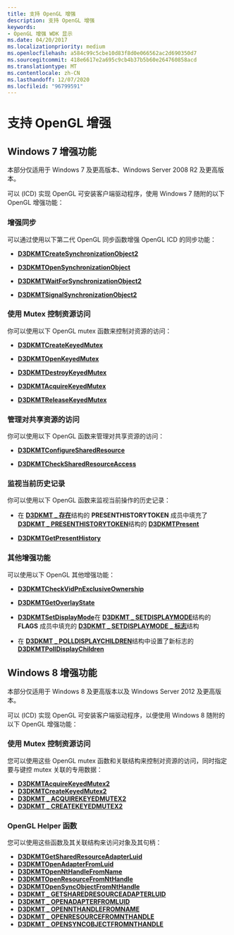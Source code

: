 ```yaml
---
title: 支持 OpenGL 增强
description: 支持 OpenGL 增强
keywords:
- OpenGL 增强 WDK 显示
ms.date: 04/20/2017
ms.localizationpriority: medium
ms.openlocfilehash: a584c99c5cbe10d83f8d0e066562ac2d690350d7
ms.sourcegitcommit: 418e6617e2a695c9cb4b37b5b60e264760858acd
ms.translationtype: MT
ms.contentlocale: zh-CN
ms.lasthandoff: 12/07/2020
ms.locfileid: "96799591"
---
```

# <a name="supporting-opengl-enhancements"></a>支持 OpenGL 增强


## <a name="span-idwindows_7_enhancementsspanspan-idwindows_7_enhancementsspanspan-idwindows_7_enhancementsspanwindows-7-enhancements"></a><span id="Windows_7_Enhancements"></span><span id="windows_7_enhancements"></span><span id="WINDOWS_7_ENHANCEMENTS"></span>Windows 7 增强功能


本部分仅适用于 Windows 7 及更高版本、Windows Server 2008 R2 及更高版本。

可以 (ICD) 实现 OpenGL 可安装客户端驱动程序，使用 Windows 7 随附的以下 OpenGL 增强功能：

### <a name="span-idenhancing_synchronizationspanspan-idenhancing_synchronizationspanenhancing-synchronization"></a><span id="enhancing_synchronization"></span><span id="ENHANCING_SYNCHRONIZATION"></span>增强同步

可以通过使用以下第二代 OpenGL 同步函数增强 OpenGL ICD 的同步功能：

-   [**D3DKMTCreateSynchronizationObject2**](/windows-hardware/drivers/ddi/d3dkmthk/nf-d3dkmthk-d3dkmtcreatesynchronizationobject2)

-   [**D3DKMTOpenSynchronizationObject**](/windows-hardware/drivers/ddi/d3dkmthk/nf-d3dkmthk-d3dkmtopensynchronizationobject)

-   [**D3DKMTWaitForSynchronizationObject2**](/windows-hardware/drivers/ddi/d3dkmthk/nf-d3dkmthk-d3dkmtwaitforsynchronizationobject2)

-   [**D3DKMTSignalSynchronizationObject2**](/windows-hardware/drivers/ddi/d3dkmthk/nf-d3dkmthk-d3dkmtsignalsynchronizationobject2)

### <a name="span-idcontrolling_resource_access_with_mutexesspanspan-idcontrolling_resource_access_with_mutexesspancontrolling-resource-access-with-mutexes"></a><span id="controlling_resource_access_with_mutexes"></span><span id="CONTROLLING_RESOURCE_ACCESS_WITH_MUTEXES"></span>使用 Mutex 控制资源访问

你可以使用以下 OpenGL mutex 函数来控制对资源的访问：

-   [**D3DKMTCreateKeyedMutex**](/windows-hardware/drivers/ddi/d3dkmthk/nf-d3dkmthk-d3dkmtcreatekeyedmutex)

-   [**D3DKMTOpenKeyedMutex**](/windows-hardware/drivers/ddi/d3dkmthk/nf-d3dkmthk-d3dkmtopenkeyedmutex)

-   [**D3DKMTDestroyKeyedMutex**](/windows-hardware/drivers/ddi/d3dkmthk/nf-d3dkmthk-d3dkmtdestroykeyedmutex)

-   [**D3DKMTAcquireKeyedMutex**](/windows-hardware/drivers/ddi/d3dkmthk/nf-d3dkmthk-d3dkmtacquirekeyedmutex)

-   [**D3DKMTReleaseKeyedMutex**](/windows-hardware/drivers/ddi/d3dkmthk/nf-d3dkmthk-d3dkmtreleasekeyedmutex)

### <a name="span-idmanaging_access_to_shared_resourcesspanspan-idmanaging_access_to_shared_resourcesspanmanaging-access-to-shared-resources"></a><span id="managing_access_to_shared_resources"></span><span id="MANAGING_ACCESS_TO_SHARED_RESOURCES"></span>管理对共享资源的访问

你可以使用以下 OpenGL 函数来管理对共享资源的访问：

-   [**D3DKMTConfigureSharedResource**](/windows-hardware/drivers/ddi/d3dkmthk/nf-d3dkmthk-d3dkmtconfiguresharedresource)

-   [**D3DKMTCheckSharedResourceAccess**](/windows-hardware/drivers/ddi/d3dkmthk/nf-d3dkmthk-d3dkmtchecksharedresourceaccess)

### <a name="span-idmonitoring_present_historyspanspan-idmonitoring_present_historyspanmonitoring-present-history"></a><span id="monitoring_present_history"></span><span id="MONITORING_PRESENT_HISTORY"></span>监视当前历史记录

你可以使用以下 OpenGL 函数来监视当前操作的历史记录：

-   在 [**D3DKMT \_ 存在**](/windows-hardware/drivers/ddi/d3dkmthk/ns-d3dkmthk-_d3dkmt_present)结构的 **PRESENTHISTORYTOKEN** 成员中填充了 [**D3DKMT \_ PRESENTHISTORYTOKEN**](/windows-hardware/drivers/ddi/d3dkmthk/ns-d3dkmthk-_d3dkmt_presenthistorytoken)结构的 [**D3DKMTPresent**](/windows-hardware/drivers/ddi/d3dkmthk/nf-d3dkmthk-d3dkmtpresent)

-   [**D3DKMTGetPresentHistory**](/windows-hardware/drivers/ddi/d3dkmthk/nf-d3dkmthk-d3dkmtgetpresenthistory)

### <a name="span-idmiscellaneous_enhancementsspanspan-idmiscellaneous_enhancementsspanmiscellaneous-enhancements"></a><span id="miscellaneous_enhancements"></span><span id="MISCELLANEOUS_ENHANCEMENTS"></span>其他增强功能

可以使用以下 OpenGL 其他增强功能：

-   [**D3DKMTCheckVidPnExclusiveOwnership**](/windows-hardware/drivers/ddi/d3dkmthk/nf-d3dkmthk-d3dkmtcheckvidpnexclusiveownership)

-   [**D3DKMTGetOverlayState**](/windows-hardware/drivers/ddi/d3dkmthk/nf-d3dkmthk-d3dkmtgetoverlaystate)

-   [**D3DKMTSetDisplayMode**](/windows-hardware/drivers/ddi/d3dkmthk/nf-d3dkmthk-d3dkmtsetdisplaymode)在 [**D3DKMT \_ SETDISPLAYMODE**](/windows-hardware/drivers/ddi/d3dkmthk/ns-d3dkmthk-_d3dkmt_setdisplaymode)结构的 **FLAGS** 成员中填充的 [**D3DKMT \_ SETDISPLAYMODE \_ 标志**](/windows-hardware/drivers/ddi/d3dkmthk/ns-d3dkmthk-_d3dkmt_setdisplaymode_flags)结构

-   在 [**D3DKMT \_ POLLDISPLAYCHILDREN**](/windows-hardware/drivers/ddi/d3dkmthk/ns-d3dkmthk-_d3dkmt_polldisplaychildren)结构中设置了新标志的 [**D3DKMTPollDisplayChildren**](/windows-hardware/drivers/ddi/d3dkmthk/nf-d3dkmthk-d3dkmtpolldisplaychildren)

## <a name="span-idwindows_8_enhancementsspanspan-idwindows_8_enhancementsspanwindows-8-enhancements"></a><span id="windows_8_enhancements"></span><span id="WINDOWS_8_ENHANCEMENTS"></span>Windows 8 增强功能


本部分仅适用于 Windows 8 及更高版本以及 Windows Server 2012 及更高版本。

可以 (ICD) 实现 OpenGL 可安装客户端驱动程序，以便使用 Windows 8 随附的以下 OpenGL 增强功能：

### <a name="span-idcontrolling_resource_access_with_mutexes_spanspan-idcontrolling_resource_access_with_mutexes_spanspan-idcontrolling_resource_access_with_mutexes_spancontrolling-resource-access-with-mutexes"></a><span id="Controlling_Resource_Access_with_Mutexes_"></span><span id="controlling_resource_access_with_mutexes_"></span><span id="CONTROLLING_RESOURCE_ACCESS_WITH_MUTEXES_"></span>使用 Mutex 控制资源访问

您可以使用这些 OpenGL mutex 函数和关联结构来控制对资源的访问，同时指定要与键控 mutex 关联的专用数据：

-   [**D3DKMTAcquireKeyedMutex2**](/windows-hardware/drivers/ddi/d3dkmthk/nf-d3dkmthk-d3dkmtacquirekeyedmutex2)
-   [**D3DKMTCreateKeyedMutex2**](/windows-hardware/drivers/ddi/d3dkmthk/nf-d3dkmthk-d3dkmtcreatekeyedmutex2)
-   [**D3DKMT \_ ACQUIREKEYEDMUTEX2**](/windows-hardware/drivers/ddi/d3dkmthk/ns-d3dkmthk-_d3dkmt_acquirekeyedmutex2)
-   [**D3DKMT \_ CREATEKEYEDMUTEX2**](/windows-hardware/drivers/ddi/d3dkmthk/ns-d3dkmthk-_d3dkmt_createkeyedmutex2)

### <a name="span-idopengl_helper_functionsspanspan-idopengl_helper_functionsspanspan-idopengl_helper_functionsspanopengl-helper-functions"></a><span id="OpenGL_Helper_Functions"></span><span id="opengl_helper_functions"></span><span id="OPENGL_HELPER_FUNCTIONS"></span>OpenGL Helper 函数

您可以使用这些函数及其关联结构来访问对象及其句柄：

-   [**D3DKMTGetSharedResourceAdapterLuid**](/windows-hardware/drivers/ddi/d3dkmthk/nf-d3dkmthk-d3dkmtgetsharedresourceadapterluid)
-   [**D3DKMTOpenAdapterFromLuid**](/windows-hardware/drivers/ddi/d3dkmthk/nf-d3dkmthk-d3dkmtopenadapterfromluid)
-   [**D3DKMTOpenNtHandleFromName**](/windows-hardware/drivers/ddi/d3dkmthk/nf-d3dkmthk-d3dkmtopennthandlefromname)
-   [**D3DKMTOpenResourceFromNtHandle**](/windows-hardware/drivers/ddi/d3dkmthk/nf-d3dkmthk-d3dkmtopenresourcefromnthandle)
-   [**D3DKMTOpenSyncObjectFromNtHandle**](/windows-hardware/drivers/ddi/d3dkmthk/nf-d3dkmthk-d3dkmtopensyncobjectfromnthandle)
-   [**D3DKMT \_ GETSHAREDRESOURCEADAPTERLUID**](/windows-hardware/drivers/ddi/d3dkmthk/ns-d3dkmthk-_d3dkmt_getsharedresourceadapterluid)
-   [**D3DKMT \_ OPENADAPTERFROMLUID**](/windows-hardware/drivers/ddi/d3dkmthk/ns-d3dkmthk-_d3dkmt_openadapterfromluid)
-   [**D3DKMT \_ OPENNTHANDLEFROMNAME**](/windows-hardware/drivers/ddi/d3dkmthk/ns-d3dkmthk-_d3dkmt_opennthandlefromname)
-   [**D3DKMT \_ OPENRESOURCEFROMNTHANDLE**](/windows-hardware/drivers/ddi/d3dkmthk/ns-d3dkmthk-_d3dkmt_openresourcefromnthandle)
-   [**D3DKMT \_ OPENSYNCOBJECTFROMNTHANDLE**](/windows-hardware/drivers/ddi/d3dkmthk/ns-d3dkmthk-_d3dkmt_opensyncobjectfromnthandle)

 

